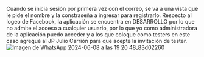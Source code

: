 Cuando se inicia sesión por primera vez con el correo, se va a una vista que le pide el nombre y la constraseña a ingresar para registrarlo.
Respecto al logeo de Facebook, la aplicación se encuentra en DESARROLLO por lo que no admite el acceso a cualquier usuario, por lo que yo como administradora de la aplicación puedo acceder y 
a los que coloque como testers en este caso agregué al JP Julio Carrión para que acepte la invitación de tester. 
![Imagen de WhatsApp 2024-06-08 a las 19 20 48_83d02260](https://github.com/MCielo14/LAB6_20200825_IOT/assets/134867095/ab376b5c-6cc8-4c7c-b5c1-6893a8272877)
